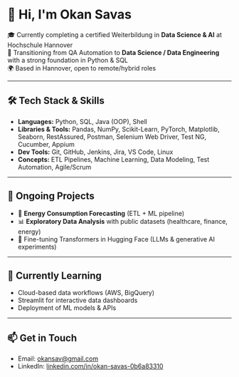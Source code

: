 # 👋 Hi, I'm Okan Savas

🎓 Currently completing a certified Weiterbildung in **Data Science & AI** at Hochschule Hannover  
🔁 Transitioning from QA Automation to **Data Science / Data Engineering** with a strong foundation in Python & SQL  
🌍 Based in Hannover, open to remote/hybrid roles

---

## 🛠️ Tech Stack & Skills
- **Languages:** Python, SQL, Java (OOP), Shell
- **Libraries & Tools:** Pandas, NumPy, Scikit-Learn, PyTorch, Matplotlib, Seaborn, RestAssured, Postman, Selenium Web Driver, Test NG, Cucumber, Appium
- **Dev Tools:** Git, GitHub, Jenkins, Jira, VS Code, Linux
- **Concepts:** ETL Pipelines, Machine Learning, Data Modeling, Test Automation, Agile/Scrum

---

## 🚀 Ongoing Projects
- 🔄 **Energy Consumption Forecasting** (ETL + ML pipeline)
- 📊 **Exploratory Data Analysis** with public datasets (healthcare, finance, energy)
- 🤖 Fine-tuning Transformers in Hugging Face (LLMs & generative AI experiments)

---

## 🌱 Currently Learning
- Cloud-based data workflows (AWS, BigQuery)
- Streamlit for interactive data dashboards
- Deployment of ML models & APIs

---

## 📫 Get in Touch
- Email: [okansav@gmail.com](mailto:okansav@gmail.com)
- LinkedIn: [linkedin.com/in/okan-savas-0b6a83310](https://www.linkedin.com/in/okan-savas-0b6a83310)
